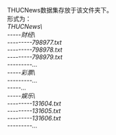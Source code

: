 THUCNews数据集存放于该文件夹下。  
形式为：  
*THUCNews\  
-----财经\  
---------798977.txt  
---------798978.txt  
---------798979.txt  
---------...  
-----彩票\  
---------...  
-----...  
-----娱乐\  
---------131604.txt  
---------131605.txt  
---------131606.txt  
---------...*
